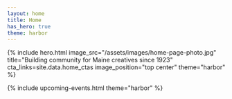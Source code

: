 ```yaml
---
layout: home
title: Home
has_hero: true
theme: harbor
---
```


{% 
  include hero.html
  image_src="/assets/images/home-page-photo.jpg"
  title="Building community for Maine creatives since 1923"
  cta_links=site.data.home_ctas
  image_position="top center"
  theme="harbor"
%}

{% include upcoming-events.html theme="harbor" %}

<!-- <div class="container home">
  <div class="secondary-ctas">
      <a href="https://maineaddesign.slack.com" class="external" target="_blank">Member Slack</a>
      <a href="https://made.memberful.com/auth/sign_in" class="external" target="_blank">Member account login</a>
  </div>
</div> -->